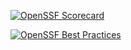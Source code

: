 [![OpenSSF Scorecard](https://api.scorecard.dev/projects/github.com/Sinowa-Programming/ASM_AVR_Alarm_Clock/badge)](https://scorecard.dev/viewer/?uri=github.com/Sinowa-Programming/ASM_AVR_Alarm_Clock)

[![OpenSSF Best Practices](https://www.bestpractices.dev/projects/10332/badge)](https://www.bestpractices.dev/projects/10332)
